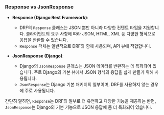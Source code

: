 ### Response vs JsonResponse

- **Response (Django Rest Framework)**:
    
    - DRF의 `Response` 클래스는 JSON 뿐만 아니라 다양한 컨텐트 타입을 지원합니다. 클라이언트의 요구 사항에 따라 JSON, HTML, XML 등 다양한 형식으로 응답을 반환할 수 있습니다.
    - `Response` 객체는 일반적으로 DRF와 함께 사용되며, API 뷰에 적합합니다.
- **JsonResponse (Django)**:
    
    - Django의 `JsonResponse` 클래스는 JSON 데이터를 반환하는 데 특화되어 있습니다. 주로 Django의 기본 뷰에서 JSON 형식의 응답을 쉽게 만들기 위해 사용됩니다.
    - `JsonResponse`는 Django 기본 패키지의 일부이며, DRF를 사용하지 않는 경우에 주로 사용됩니다.

간단히 말하면, `Response`는 DRF의 일부로 더 유연하고 다양한 기능을 제공하는 반면, `JsonResponse`는 Django의 기본 기능으로 JSON 응답에 좀 더 특화되어 있습니다.